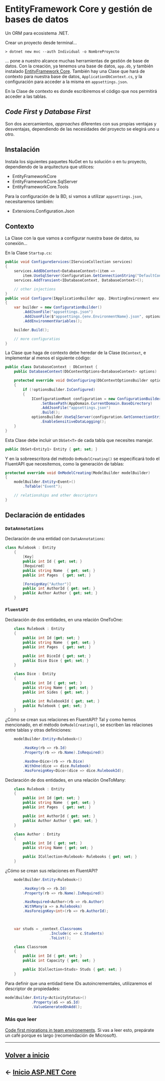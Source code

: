 # EntityFramework Core y gestión de bases de datos

Un ORM para ecosistema .NET.

Crear un proyecto desde terminal...

`> dotnet new mvc --auth Individual -o NombreProyecto`

... pone a nuestro alcance muchas herramientas de gestión de base de datos. Con la creación, ya tenemos una base de datos, `app.db`, y también instalado [EntityFramework Core](https://docs.microsoft.com/es-es/ef/core/index). También hay una Clase que hará de contexto para nuestra base de datos, `ApplicationDbContext.cs`, y la configuración para acceder a la misma en `appsettings.json`.

En la Clase de contexto es donde escribiremos el código que nos permitirá acceder a las tablas.

## _Code First_ y _Database First_

Son dos acercamientos, _approaches_ diferentes con sus propias ventajas y desventajas, dependiendo de las necesidades del proyecto se elegirá uno u otro.

## Instalación

Instala los siguientes paquetes NuGet en tu solución o en tu proyecto, dependiendo de la arquitectura que utilices:

* EntityFrameworkCore
* EntityFrameworkCore.SqlServer
* EntityFrameworkCore.Tools

Para la configuración de la BD, si vamos a utilizar `appsettings.json`, necesitaremos también:

* Extensions.Configuration.Json

## Contexto

La Clase con la que vamos a configurar nuestra base de datos, su conexión...

En la Clase `Startup.cs`:

```cs
public void ConfigureServices(IServiceCollection services)
{
    services.AddDbContext<DatabaseContext>(item =>
        item.UseSqlServer(Configuration.GetConnectionString("DefaultConnection")));
    services.AddTransient<IDatabaseContext, DatabaseContext>();

    // other injections
}
public void Configure(IApplicationBuilder app, IHostingEnvironment env)
{
    var builder = new ConfigurationBuilder()
        .AddJsonFile("appsettings.json")
        .AddJsonFile($"appsettings.{env.EnvironmentName}.json", optional: true)
        .AddEnvironmentVariables();

    builder.Build();

    // more configuratios
}
```

La Clase que haga de contexto debe heredar de la Clase `DbContext`, e implementar al menos el siguiente código:

```cs
public class DatabaseContext : DbContext {
    public DatabaseContext(DbContextOptions<DatabaseContext> options) : base(options) { }

    protected override void OnConfiguring(DbContextOptionsBuilder optionsBuilder)
    {
        if (!optionsBuilder.IsConfigured)
        {
            IConfigurationRoot configuration = new ConfigurationBuilder()
                .SetBasePath(AppDomain.CurrentDomain.BaseDirectory)
                .AddJsonFile("appsettings.json")
                .Build();
            optionsBuilder.UseSqlServer(configuration.GetConnectionString("DefaultConnection"))
                .EnableSensitiveDataLogging();
    }
}
```

Esta Clase debe incluir un `DbSet<T>` de cada tabla que necesites manejar.

```cs
public DbSet<Entity1> Entity { get; set; }
```

Y en la sobreescritora del método `OnModelCreating()` se especificará todo el FluentAPI que necesitemos, como la generación de tablas:

```cs
protected override void OnModelCreating(ModelBuilder modelBuilder)
{
    modelBuilder.Entity<Event>()
        .ToTable("Event");

    // relationships and other descriptors
}
```

## Declaración de entidades

### `DataAnnotations`

Declaración de una entidad con `DataAnnotations`:

```cs
class Rulebook : Entity
    {
        [Key]
        public int Id { get; set; }
        [Required]
        public string Name  { get; set; }
        public int Pages  { get; set; }

        [ForeignKey("Author")]
        public int AuthorId { get; set; }
        public Author Author { get; set; }
    }
```

### `FluentAPI`

Declaración de dos entidades, en una relación OneToOne:

```cs
    class Rulebook : Entity
    {
        public int Id {get; set; }
        public string Name  { get; set; }
        public int Pages  { get; set; }

        public int DiceId { get; set; }
        public Dice Dice { get; set; }
    }

    class Dice : Entity
    {
        public int Id { get; set; }
        public string Name { get; set; }
        public int Sides { get; set; }

        public int RulebookId { get; set; }
        public Rulebook { get; set; }
    }

```

¿Cómo se crean sus relaciones en FluentAPI? Tal y como hemos mencionado, en el método `OnModelCreating()`, se escriben las relaciones entre tablas y otras definiciones:

```cs
    modelBuilder.Entity<Rulebook>()

        .HasKey(rb => rb.Id)
        .Property(rb => rb.Name).IsRequired()

        .HasOne<Dice>(rb => rb.Dice)
        .WithOne(dice => dice.Rulebook)
        .HasForeignKey<Dice>(dice => dice.RulebookId);
```

Declaración de dos entidades, en una relación OneToMany:

```cs
    class Rulebook : Entity
    {
        public int Id {get; set; }
        public string Name  { get; set; }
        public int Pages  { get; set; }

        public int AuthorId { get; set; }
        public Author Author { get; set; }
    }

    class Author : Entity
    {
        public int Id { get; set; }
        public string Name { get; set; }

        public ICollection<Rulebook> Rulebooks { get; set; }
    }
```

¿Cómo se crean sus relaciones en FluentAPI?

```cs
    modelBuilder.Entity<Rulebook>()

        .HasKey(rb => rb.Id)
        .Property(rb => rb.Name).IsRequired()

        .HasRequired<Author>(rb => rb.Author)
        .WithMany(a => a.Rulebooks)
        .HasForeignKey<int>(rb => rb.AuthorId);
```

```cs
 

    var studs = _context.Classrooms
                    .Include(c => c.Students)
                    .ToList();

    class Classroom
    {
        public int Id { get; set; }
        public int Capacity { get; set; }

        public ICollection<Studs> Studs { get; set; }
    }

```

Para definir que una entidad tiene IDs autoincrementales, utilizaremos el descriptor de propiedades:

```cs
modelBuilder.Entity<ActivityStatus>()
            .Property(aS => aS.Id)
            .ValueGeneratedOnAdd();
```

### Más que leer

[Code first migrations in team environements](https://docs.microsoft.com/en-us/ef/ef6/modeling/code-first/migrations/teams). Si vas a leer esto, prepárate un café porque es largo (recomendación de Microsoft).

---

## [Volver a inicio](../README.md)

## ← [Inicio ASP.NET Core](intro.md)
